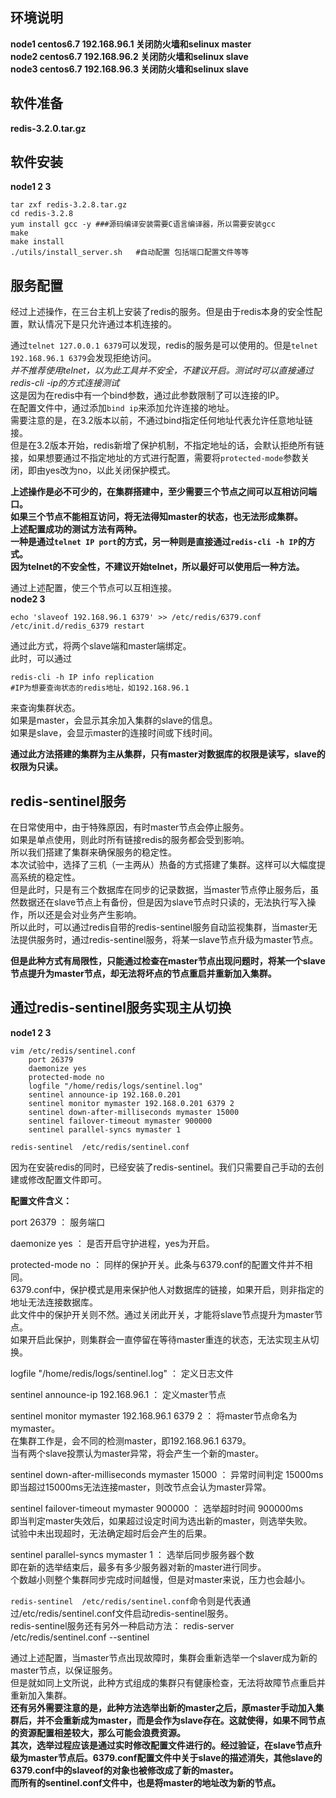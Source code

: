 ## 环境说明

**node1 centos6.7 192.168.96.1 关闭防火墙和selinux master**   
**node2 centos6.7 192.168.96.2 关闭防火墙和selinux slave**   
**node3 centos6.7 192.168.96.3 关闭防火墙和selinux slave**   

## 软件准备

**redis-3.2.0.tar.gz**

## 软件安装
**node1 2 3**

	tar zxf redis-3.2.8.tar.gz
	cd redis-3.2.8
	yum install gcc -y ###源码编译安装需要C语言编译器，所以需要安装gcc
	make
	make install
	./utils/install_server.sh   #自动配置 包括端口配置文件等等
	
	
## 服务配置

经过上述操作，在三台主机上安装了redis的服务。但是由于redis本身的安全性配置，默认情况下是只允许通过本机连接的。

通过`telnet 127.0.0.1 6379`可以发现，redis的服务是可以使用的。但是`telnet 192.168.96.1 6379`会发现拒绝访问。   
*并不推荐使用telnet，以为此工具并不安全，不建议开启。测试时可以直接通过redis-cli -ip的方式连接测试*      
这是因为在redis中有一个bind参数，通过此参数限制了可以连接的IP。   
在配置文件中，通过添加`bind ip`来添加允许连接的地址。    
需要注意的是，在3.2版本以前，不通过bind指定任何地址代表允许任意地址链接。   
但是在3.2版本开始，redis新增了保护机制，不指定地址的话，会默认拒绝所有链接，如果想要通过不指定地址的方式进行配置，需要将`protected-mode`参数关闭，即由yes改为no，以此关闭保护模式。

**上述操作是必不可少的，在集群搭建中，至少需要三个节点之间可以互相访问端口。**   
**如果三个节点不能相互访问，将无法得知master的状态，也无法形成集群。**   
**上述配置成功的测试方法有两种。**   
**一种是通过`telnet IP port`的方式，另一种则是直接通过`redis-cli -h IP`的方式。**   
**因为telnet的不安全性，不建议开始telnet，所以最好可以使用后一种方法。**

通过上述配置，使三个节点可以互相连接。   
**node2 3**
    
    echo 'slaveof 192.168.96.1 6379' >> /etc/redis/6379.conf
    /etc/init.d/redis_6379 restart
    
通过此方式，将两个slave端和master端绑定。   
此时，可以通过

    redis-cli -h IP info replication  
    #IP为想要查询状态的redis地址，如192.168.96.1
    
来查询集群状态。   
如果是master，会显示其余加入集群的slave的信息。   
如果是slave，会显示master的连接时间或下线时间。

**通过此方法搭建的集群为主从集群，只有master对数据库的权限是读写，slave的权限为只读。**


## redis-sentinel服务

在日常使用中，由于特殊原因，有时master节点会停止服务。   
如果是单点使用，则此时所有链接redis的服务都会受到影响。   
所以我们搭建了集群来确保服务的稳定性。   
本次试验中，选择了三机（一主两从）热备的方式搭建了集群。这样可以大幅度提高系统的稳定性。   
但是此时，只是有三个数据库在同步的记录数据，当master节点停止服务后，虽然数据还在slave节点上有备份，但是因为slave节点时只读的，无法执行写入操作，所以还是会对业务产生影响。   
所以此时，可以通过redis自带的redis-sentinel服务自动监视集群，当master无法提供服务时，通过redis-sentinel服务，将某一slave节点升级为master节点。   

**但是此种方式有局限性，只能通过检查在master节点出现问题时，将某一个slave节点提升为master节点，却无法将坏点的节点重启并重新加入集群。**

## 通过redis-sentinel服务实现主从切换
**node1 2 3**


    vim /etc/redis/sentinel.conf
        port 26379 
        daemonize yes
        protected-mode no
        logfile "/home/redis/logs/sentinel.log" 
        sentinel announce-ip 192.168.0.201                       
        sentinel monitor mymaster 192.168.0.201 6379 2 
        sentinel down-after-milliseconds mymaster 15000 
        sentinel failover-timeout mymaster 900000
        sentinel parallel-syncs mymaster 1
    
    redis-sentinel  /etc/redis/sentinel.conf
    
因为在安装redis的同时，已经安装了redis-sentinel。我们只需要自己手动的去创建或修改配置文件即可。     

**配置文件含义：**

port 26379 ： 服务端口    

daemonize yes ： 是否开启守护进程，yes为开启。   

protected-mode no ： 同样的保护开关。此条与6379.conf的配置文件并不相同。   
6379.conf中，保护模式是用来保护他人对数据库的链接，如果开启，则非指定的地址无法连接数据库。   
此文件中的保护开关则不然。通过关闭此开关，才能将slave节点提升为master节点。   
如果开启此保护，则集群会一直停留在等待master重连的状态，无法实现主从切换。

logfile "/home/redis/logs/sentinel.log" ： 定义日志文件

sentinel announce-ip 192.168.96.1 ： 定义master节点

sentinel monitor mymaster 192.168.96.1 6379 2 ： 将master节点命名为mymaster。   
在集群工作是，会不同的检测master，即192.168.96.1 6379。   
当有两个slave投票认为master异常，将会产生一个新的master。

sentinel down-after-milliseconds mymaster 15000 ： 异常时间判定 15000ms   
即当超过15000ms无法连接master，则改节点会认为master异常。

sentinel failover-timeout mymaster 900000 ： 选举超时时间 900000ms   
即当判定master失效后，如果超过设定时间为选出新的master，则选举失败。   
试验中未出现超时，无法确定超时后会产生的后果。

sentinel parallel-syncs mymaster 1 ： 选举后同步服务器个数   
即在新的选举结束后，最多有多少服务器对新的master进行同步。   
个数越小则整个集群同步完成时间越慢，但是对master来说，压力也会越小。  

`redis-sentinel  /etc/redis/sentinel.conf`命令则是代表通过/etc/redis/sentinel.conf文件启动redis-sentinel服务。   
redis-sentinel服务还有另外一种启动方法：
    redis-server /etc/redis/sentinel.conf --sentinel
    
通过上述配置，当master节点出现故障时，集群会重新选举一个slaver成为新的master节点，以保证服务。   
但是就如同上文所说，此种方式组成的集群只有健康检查，无法将故障节点重启并重新加入集群。   
**还有另外需要注意的是，此种方法选举出新的master之后，原master手动加入集群后，并不会重新成为master，而是会作为slave存在。这就使得，如果不同节点的资源配置相差较大，那么可能会浪费资源。**   
**其次，选举过程应该是通过实时修改配置文件进行的。经过验证，在slave节点升级为master节点后。6379.conf配置文件中关于slave的描述消失，其他slave的6379.conf中的slaveof的对象也被修改成了新的master。**   
**而所有的sentinel.conf文件中，也是将master的地址改为新的节点。**